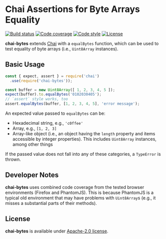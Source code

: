 # Chai Assertions for Byte Arrays Equality

[![Build status][workflow-image]][workflow-url]
[![Code coverage][coveralls-image]][coveralls-url]
[![Code style][code-style-image]][code-style-url]
[![License][license-image]][license-url]

[workflow-image]: https://github.com/slowli/chai-bytes/workflows/Node.js%20CI/badge.svg?branch=master
[workflow-url]: https://github.com/slowli/chai-bytes/actions
[coveralls-image]: https://img.shields.io/coveralls/slowli/chai-bytes.svg
[coveralls-url]: https://coveralls.io/github/slowli/chai-bytes
[code-style-image]: https://img.shields.io/badge/code%20style-semistandard-brightgreen.svg
[code-style-url]: https://github.com/Flet/semistandard
[license-image]: https://img.shields.io/github/license/slowli/chai-bytes.svg
[license-url]: https://opensource.org/licenses/Apache-2.0

**chai-bytes** extends [Chai][chai] with a `equalBytes` function,
which can be used to test equality of byte arrays (i.e., `Uint8Array` instances).

## Basic Usage

```javascript
const { expect, assert } = require('chai')
  .use(require('chai-bytes'));

const buffer = new Uint8Array([ 1, 2, 3, 4, 5 ]);
expect(buffer).to.equalBytes('0102030405');
// `assert` style works, too
assert.equalBytes(buffer, [1, 2, 3, 4, 5], 'error message');
```

An expected value passed to `equalBytes` can be:

- Hexadecimal string, e.g., `'c0ffee'`
- Array, e.g., `[1, 2, 3]`
- Array-like object (i.e., an object having the `length` property
  and items accessible by integer properties).
  This includes `Uint8Array` instances, among other things

If the passed value does not fall into any of these categories,
a `TypeError` is thrown.

## Developer Notes

**chai-bytes** uses combined code coverage from the tested browser environments
(Firefox and PhantomJS). This is because PhantomJS is a typical old environment
that may have problems with `Uint8Array`s (e.g., it misses a substantial parts
of their methods).

## License

**chai-bytes** is available under [Apache-2.0 license](LICENSE).

[chai]: https://chaijs.com/
